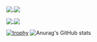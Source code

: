<div>
   <a href="https://github.com/fnogcps/orbital-frontend">
    <img align="center" src="https://github-readme-stats.vercel.app/api/pin/?username=fnogcps&repo=orbital-frontend">
  </a>
  <a href="https://github.com/fnogcps/quotation-api">
    <img align="center" src="https://github-readme-stats.vercel.app/api/pin/?username=fnogcps&repo=quotation-api">
  </a>
  <p></p>
  <a href="https://github.com/fnogcps/qrcode-generator">
    <img align="center" src="https://github-readme-stats.vercel.app/api/pin/?username=fnogcps&repo=qrcode-generator">
  </a>
  <a href="https://github.com/fnogcps/cpf-validator">
    <img align="center" src="https://github-readme-stats.vercel.app/api/pin/?username=fnogcps&repo=cpf-validator">
  </a>
</div>

<p></p>

[![trophy](https://github-profile-trophy.vercel.app/?username=fnogcps&theme=juicyfresh&row=2&column=3)](https://github.com/ryo-ma/github-profile-trophy)
![Anurag's GitHub stats](https://github-readme-stats.vercel.app/api/?username=fnogcps&show_icons=true&title_color=fff&icon_color=79ff97&text_color=9f9f9f&bg_color=151515&include_all_commits=true)
